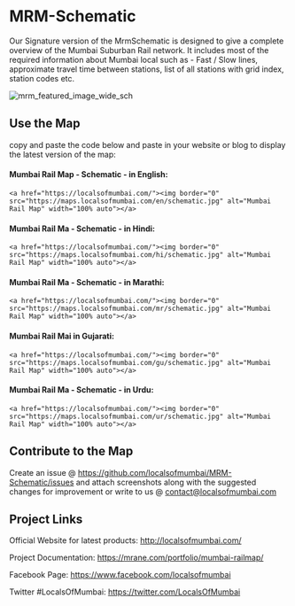 # MRM-Schematic
Our Signature version of the MrmSchematic is designed to give a complete overview of the Mumbai Suburban Rail network. It includes most of the required information about Mumbai local such as - Fast / Slow lines, approximate travel time between stations, list of all stations with grid index, station codes etc.

![mrm_featured_image_wide_sch](https://user-images.githubusercontent.com/9861917/64063342-07ddd680-cc11-11e9-92f1-0dc6170d6732.jpg)

## Use the Map
copy and paste the code below and paste in your website or blog to display the latest version of the map:

#### Mumbai Rail Map - Schematic - in English:
```
<a href="https://localsofmumbai.com/"><img border="0" src="https://maps.localsofmumbai.com/en/schematic.jpg" alt="Mumbai Rail Map" width="100% auto"></a>
```

#### Mumbai Rail Ma - Schematic - in Hindi:
```
<a href="https://localsofmumbai.com/"><img border="0" src="https://maps.localsofmumbai.com/hi/schematic.jpg" alt="Mumbai Rail Map" width="100% auto"></a>
```

#### Mumbai Rail Ma - Schematic - in Marathi:
```
<a href="https://localsofmumbai.com/"><img border="0" src="https://maps.localsofmumbai.com/mr/schematic.jpg" alt="Mumbai Rail Map" width="100% auto"></a>
```

#### Mumbai Rail Mai in Gujarati:
```
<a href="https://localsofmumbai.com/"><img border="0" src="https://maps.localsofmumbai.com/gu/schematic.jpg" alt="Mumbai Rail Map" width="100% auto"></a>
```

#### Mumbai Rail Ma - Schematic - in Urdu:
```
<a href="https://localsofmumbai.com/"><img border="0" src="https://maps.localsofmumbai.com/ur/schematic.jpg" alt="Mumbai Rail Map" width="100% auto"></a>
```

## Contribute to the Map

Create an issue @ https://github.com/localsofmumbai/MRM-Schematic/issues and attach screenshots along with the suggested changes for improvement or write to us @ contact@localsofmumbai.com

## Project Links

Official Website for latest products:
http://localsofmumbai.com/

Project Documentation:
https://mrane.com/portfolio/mumbai-railmap/

Facebook Page:
https://www.facebook.com/localsofmumbai

Twitter #LocalsOfMumbai:
https://twitter.com/LocalsOfMumbai
